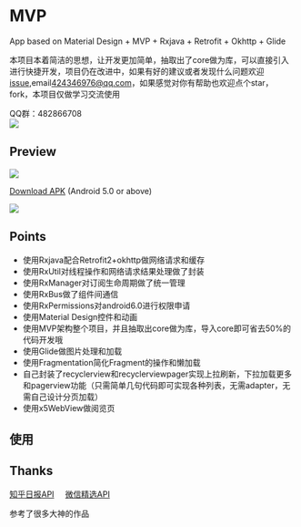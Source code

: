 # MVP

App based on Material Design + MVP + Rxjava + Retrofit + Okhttp + Glide

本项目本着简洁的思想，让开发更加简单，抽取出了core做为库，可以直接引入进行快捷开发，项目仍在改进中，如果有好的建议或者发现什么问题欢迎[issue](https://github.com/SuperMan42/MVP/issues),email<424346976@qq.com>，如果感觉对你有帮助也欢迎点个star，fork，本项目仅做学习交流使用

QQ群：482866708  
![](https://github.com/SuperMan42/MVP/blob/master/share.png)

## Preview
![](https://github.com/SuperMan42/MVP/blob/master/hpw.gif)

[Download APK](http://pro-app-mt.fir.im/06c652ca03b6a152edd08935170fd24562ecb695.apk?AWSAccessKeyId=e0cada7f00f2465b929656d799937873&Expires=1478501552&Signature=t4jtAq%2BmWpyk4rDOEYij8V0aDlo%3D&filename=app-release.apk_1.0.apk)
(Android 5.0 or above)  

![](https://github.com/SuperMan42/MVP/blob/master/download.png)

## Points
* 使用Rxjava配合Retrofit2+okhttp做网络请求和缓存
* 使用RxUtil对线程操作和网络请求结果处理做了封装
* 使用RxManager对订阅生命周期做了统一管理
* 使用RxBus做了组件间通信
* 使用RxPermissions对android6.0进行权限申请
* 使用Material Design控件和动画
* 使用MVP架构整个项目，并且抽取出core做为库，导入core即可省去50%的代码开发哦
* 使用Glide做图片处理和加载
* 使用Fragmentation简化Fragment的操作和懒加载
* 自己封装了recyclerview和recyclerviewpager实现上拉刷新，下拉加载更多和pagerview功能（只需简单几句代码即可实现各种列表，无需adapter，无需自己设计分页加载）
* 使用x5WebView做阅览页

## 使用

## Thanks
[知乎日报API](https://github.com/izzyleung/ZhihuDailyPurify/wiki/%E7%9F%A5%E4%B9%8E%E6%97%A5%E6%8A%A5-API-%E5%88%86%E6%9E%90)&nbsp;&nbsp;&nbsp;&nbsp;&nbsp;[微信精选API](http://www.tianapi.com/#wxnew)&nbsp;&nbsp;&nbsp;&nbsp;&nbsp;

参考了很多大神的作品
